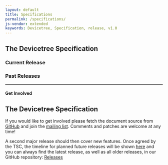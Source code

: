 ```yaml
---
layout: default
title: Specifications
permalink: /specifications/
js-vendor: extended
keywords: Devicetree, Specification, release, v1.0
---
```

## **The Devicetree Specification**
 
### Current Release

<div id="current_release"></div>

### Past Releases

<div id="previous_releases"></div>

* * *

#### Get Involved

## **The Devicetree Specification**

If you would like to get involved please fetch the document source from
[GitHub](https://github.com/devicetree-org/devicetree-specification)
and join the [mailing list](http://vger.kernel.org/vger-lists.html#devicetree-spec).
Comments and patches are welcome at any time!

A second major release should then cover new features.
Once agreed by the TSC, the timeline for planned future releases will be
shown [here](/releases/) and you can always find the latest release,
as well as all older releases, in our GitHub repository:
[Releases](https://github.com/devicetree-org/devicetree-specification/releases)
